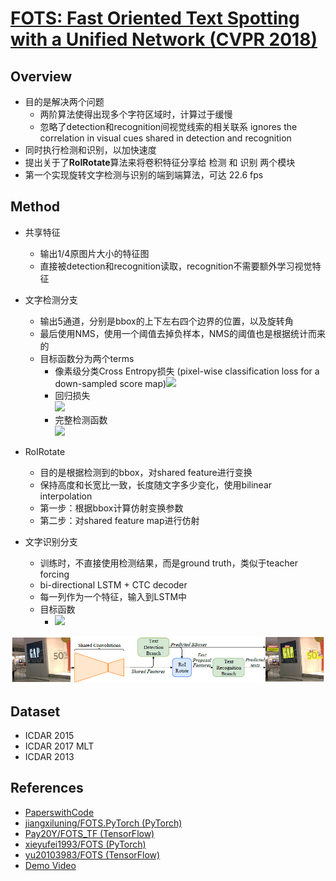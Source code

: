<link rel="stylesheet" href="https://maxcdn.bootstrapcdn.com/font-awesome/4.4.0/css/font-awesome.min.css">

# [FOTS: Fast Oriented Text Spotting with a Unified Network (CVPR 2018)](https://drive.google.com/file/d/1ZZio-dRNO_QnqyDP1T15AWBrGNwCkjI4/view?usp=drivesdk)


## Overview
- 目的是解决两个问题
  - 两阶算法使得出现多个字符区域时，计算过于缓慢
  - 忽略了detection和recognition间视觉线索的相关联系 ignores the correlation in visual cues shared in detection and recognition
- 同时执行检测和识别，以加快速度
- 提出关于了**RoIRotate**算法来将卷积特征分享给 检测 和 识别 两个模块
- 第一个实现旋转文字检测与识别的端到端算法，可达 22.6 fps

## Method
- 共享特征
  - 输出1/4原图片大小的特征图
  - 直接被detection和recognition读取，recognition不需要额外学习视觉特征
- 文字检测分支
  - 输出5通道，分别是bbox的上下左右四个边界的位置，以及旋转角
  - 最后使用NMS，使用一个阈值去掉负样本，NMS的阈值也是根据统计而来的
  - 目标函数分为两个terms
    - 像素级分类Cross Entropy损失 (pixel-wise classification loss for a down-sampled score map)<img src="https://latex.codecogs.com/svg.image?L_{cls}=\frac{1}{|\Omega|}\sum_{x\in \Omega}H(p_x,p_x^*)"/>
    - 回归损失 <br><img src="https://latex.codecogs.com/svg.image?L_{reg}=\frac{1}{|\Omega|}\sum_{x\in\Omega}IoU(R_x,R_x^*)+\lambda_\theta(1-cos(\theta_x,\theta_x^*))"/>
    - 完整检测函数 <br><img src="https://latex.codecogs.com/svg.image?L_{detect}=L_{cls}+\lambda_{reg}L_{reg}"/>

 - RoIRotate
   - 目的是根据检测到的bbox，对shared feature进行变换
   - 保持高度和长宽比一致，长度随文字多少变化，使用bilinear interpolation
   - 第一步：根据bbox计算仿射变换参数
   - 第二步：对shared feature map进行仿射
 - 文字识别分支
   - 训练时，不直接使用检测结果，而是ground truth，类似于teacher forcing
   - bi-directional LSTM + CTC decoder
   - 每一列作为一个特征，输入到LSTM中
   - 目标函数
     - <img src="https://latex.codecogs.com/svg.image?L_{recog}=-\frac{1}{N}\sum_{n=1}^N \log p(y_n^*|x)"/>
![](../VideoAnalysis/images/fots.png)

## Dataset
- ICDAR 2015
- ICDAR 2017 MLT
- ICDAR 2013

## References
- [PaperswithCode](https://paperswithcode.com/paper/fots-fast-oriented-text-spotting-with-a)
- [jiangxiluning/FOTS.PyTorch (PyTorch)](https://github.com/jiangxiluning/FOTS.PyTorch)  <i class="fa fa-github"></i>
- [Pay20Y/FOTS_TF (TensorFlow)](https://github.com/Pay20Y/FOTS_TF) <i class="fa fa-github"></i>
- [ xieyufei1993/FOTS (PyTorch)](https://github.com/xieyufei1993/FOTS) <i class="fa fa-github"></i>
- [yu20103983/FOTS (TensorFlow)](https://github.com/yu20103983/FOTS) <i class="fa fa-github"></i>
- [Demo Video](https://www.youtube.com/watch?v=F7TTYlFr2QM) <i class="fa fa-youtube-play" style="color:red"></i>